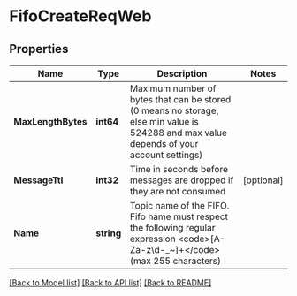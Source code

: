 # FifoCreateReqWeb

## Properties

Name | Type | Description | Notes
------------ | ------------- | ------------- | -------------
**MaxLengthBytes** | **int64** | Maximum number of bytes that can be stored (0 means no storage, else min value is 524288 and max value depends of your account settings) | 
**MessageTtl** | **int32** | Time in seconds before messages are dropped if they are not consumed | [optional] 
**Name** | **string** | Topic name of the FIFO. Fifo name must respect the following regular expression &lt;code&gt;[A-Za-z\\d-_~]+&lt;/code&gt; (max 255 characters) | 

[[Back to Model list]](../README.md#documentation-for-models) [[Back to API list]](../README.md#documentation-for-api-endpoints) [[Back to README]](../README.md)



